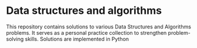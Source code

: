 # Data structures and algorithms
This repository contains solutions to various Data Structures and Algorithms problems. It serves as a personal practice collection to strengthen problem-solving skills. Solutions are implemented in Python
